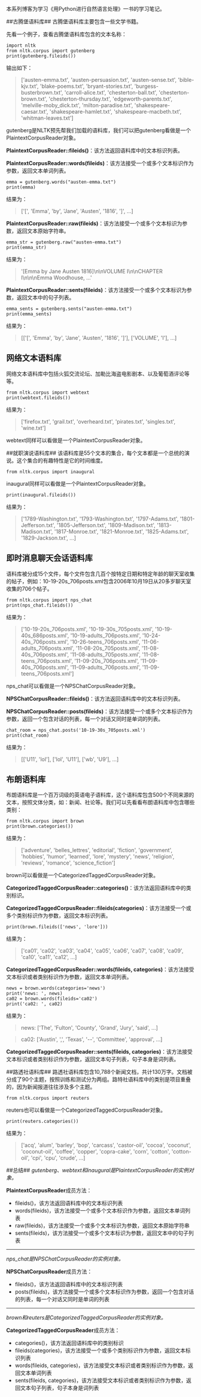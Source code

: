 
本系列博客为学习《用Python进行自然语言处理》一书的学习笔记。

##古腾堡语料库##
古腾堡语料库主要包含一些文学书籍。

先看一个例子，查看古腾堡语料库包含的文本名称：

    import nltk
    from nltk.corpus import gutenberg
    print(gutenberg.fileids())

输出如下：

> ['austen-emma.txt', 'austen-persuasion.txt', 'austen-sense.txt', 'bible-kjv.txt', 'blake-poems.txt', 'bryant-stories.txt', 'burgess-busterbrown.txt', 'carroll-alice.txt', 'chesterton-ball.txt', 'chesterton-brown.txt', 'chesterton-thursday.txt', 'edgeworth-parents.txt', 'melville-moby_dick.txt', 'milton-paradise.txt', 'shakespeare-caesar.txt', 'shakespeare-hamlet.txt', 'shakespeare-macbeth.txt', 'whitman-leaves.txt'] 

gutenberg是NLTK预先帮我们加载的语料库，我们可以把gutenberg看做是一个PlaintextCorpusReader对象。

**PlaintextCorpusReader::fileids()**：该方法返回语料库中的文本标识列表。

**PlaintextCorpusReader::words(fileids)**：该方法接受一个或多个文本标识作为参数，返回文本单词列表。

    emma = gutenberg.words("austen-emma.txt")
    print(emma)

结果为：
> ['[', 'Emma', 'by', 'Jane', 'Austen', '1816', ']', ...]

**PlaintextCorpusReader::raw(fileids)**：该方法接受一个或多个文本标识为参数，返回文本原始字符串。

    emma_str = gutenberg.raw("austen-emma.txt")
    print(emma_str)

结果为：
> '[Emma by Jane Austen 1816]\n\nVOLUME I\n\nCHAPTER I\n\n\nEmma Woodhouse, ...'

**PlaintextCorpusReader::sents(fileids)**：该方法接受一个或多个文本标识为参数，返回文本中的句子列表。

    emma_sents = gutenberg.sents("austen-emma.txt")
    print(emma_sents)
结果为：
> [['[', 'Emma', 'by', 'Jane', 'Austen', '1816', ']'], ['VOLUME', 'I'], ...]

## 网络文本语料库 ##
网络文本语料库中包括火狐交流论坛、加勒比海盗电影剧本、以及葡萄酒评论等等。
    
    from nltk.corpus import webtext
    print(webtext.fileids())

结果为：
> ['firefox.txt', 'grail.txt', 'overheard.txt', 'pirates.txt', 'singles.txt', 'wine.txt']

webtext同样可以看做是一个PlaintextCorpusReader对象。

##就职演说语料库##
该语料库是55个文本的集合，每个文本都是一个总统的演说。这个集合的有趣特性是它的时间维度。
    
    from nltk.corpus import inaugural

inaugural同样可以看做是一个PlaintextCorpusReader对象。
    
    print(inaugural.fileids())

结果为：
> ['1789-Washington.txt', '1793-Washington.txt', '1797-Adams.txt', '1801-Jefferson.txt', '1805-Jefferson.txt', '1809-Madison.txt', '1813-Madison.txt', '1817-Monroe.txt', '1821-Monroe.txt', '1825-Adams.txt', '1829-Jackson.txt', ...]

## 即时消息聊天会话语料库 ##
语料库被分成15个文件，每个文件包含几百个按特定日期和特定年龄的聊天室收集的帖子，例如：10-19-20s_706posts.xml包含2006年10月19日从20多岁聊天室收集的706个帖子。
    
    from nltk.corpus import nps_chat
    print(nps_chat.fileids())

结果为：
> ['10-19-20s\_706posts.xml', '10-19-30s\_705posts.xml', '10-19-40s\_686posts.xml', '10-19-adults\_706posts.xml', '10-24-40s\_706posts.xml', '10-26-teens\_706posts.xml', '11-06-adults\_706posts.xml', '11-08-20s\_705posts.xml', '11-08-40s\_706posts.xml', '11-08-adults\_705posts.xml', '11-08-teens_706posts.xml', '11-09-20s\_706posts.xml', '11-09-40s\_706posts.xml', '11-09-adults\_706posts.xml', '11-09-teens\_706posts.xml']

nps_chat可以看做是一个NPSChatCorpusReader对象。

**NPSChatCorpusReader::fileids()**：该方法返回语料库中的文本标识列表。

**NPSChatCorpusReader::posts(fileids)**：该方法接受一个或多个文本标识作为参数，返回一个包含对话的列表，每一个对话又同时是单词的列表。

    chat_room = nps_chat.posts('10-19-30s_705posts.xml')
    print(chat_room)

结果为：
> [['U11', 'lol'], ['lol', 'U11'], ['wb', 'U9'], ...]

## 布朗语料库 ##
布朗语料库是一个百万词级的英语电子语料库，这个语料库包含500个不同来源的文本，按照文体分类，如：新闻、社论等。我们可以先看看布朗语料库中包含哪些类别：

    from nltk.corpus import brown
    print(brown.categories())

结果为：
> ['adventure', 'belles\_lettres', 'editorial', 'fiction', 'government', 'hobbies', 'humor', 'learned', 'lore', 'mystery', 'news', 'religion', 'reviews', 'romance', 'science\_fiction']

brown可以看做是一个CategorizedTaggedCorpusReader对象。

**CategorizedTaggedCorpusReader::categories()**：该方法返回语料库中的类别标识。

**CategorizedTaggedCorpusReader::fileids(categories)**：该方法接受一个或多个类别标识作为参数，返回文本标识列表。
    
    print(brown.fileids(['news', 'lore']))

结果为：
> ['ca01', 'ca02', 'ca03', 'ca04', 'ca05', 'ca06', 'ca07', 'ca08', 'ca09', 'ca10', 'ca11', 'ca12', ...]

**CategorizedTaggedCorpusReader::words(fileids, categories)**：该方法接受文本标识或者类别标识作为参数，返回文本单词列表。

    news = brown.words(categories='news')
    print('news: ', news)
    ca02 = brown.words(fileids='ca02')
    print('ca02: ', ca02)

结果为：
> news:  ['The', 'Fulton', 'County', 'Grand', 'Jury', 'said', ...]

> ca02:  ['Austin', ',', 'Texas', '--', 'Committee', 'approval', ...]

**CategorizedTaggedCorpusReader::sents(fileids, categories)**：该方法接受文本标识或者类别标识作为参数，返回文本句子列表，句子本身是词列表。

##路透社语料库##
路透社语料库包含10,788个新闻文档，共计130万字。文档被分成了90个主题，按照训练和测试分为两组。路特社语料库中的类别是项目重叠的，因为新闻报道往往涉及多个主题。

    from nltk.corpus import reuters

reuters也可以看做是一个CategorizedTaggedCorpusReader对象。

    print(reuters.categories())

结果为：
> ['acq', 'alum', 'barley', 'bop', 'carcass', 'castor-oil', 'cocoa', 'coconut', 'coconut-oil', 'coffee', 'copper', 'copra-cake', 'corn', 'cotton', 'cotton-oil', 'cpi', 'cpu', 'crude', ...]

##总结##
*gutenberg、webtext和inaugural是PlaintextCorpusReader的实例对象。*

**PlaintextCorpusReader**成员方法：

- fileids()，该方法返回语料库中的文本标识列表
- words(fileids)，该方法接受一个或多个文本标识作为参数，返回文本单词列表
- raw(fileids)，该方法接受一个或多个文本标识为参数，返回文本原始字符串
- sents(fileids)，该方法接受一个或多个文本标识为参数，返回文本中的句子列表

****

*nps_chat是NPSChatCorpusReader的实例对象。*

**NPSChatCorpusReader**成员方法：

- fileids()，该方法返回语料库中的文本标识列表
- posts(fileids)，该方法接受一个或多个文本标识作为参数，返回一个包含对话的列表，每一个对话又同时是单词的列表

****

*brown和reuters是CategorizedTaggedCorpusReader的实例对象。*

**CategorizedTaggedCorpusReader**成员方法：

- categories()，该方法返回语料库中的类别标识
- fileids(categories)，该方法接受一个或多个类别标识作为参数，返回文本标识列表
- words(fileids, categories)，该方法接受文本标识或者类别标识作为参数，返回文本单词列表
- sents(fileids, categories)，该方法接受文本标识或者类别标识作为参数，返回文本句子列表，句子本身是词列表